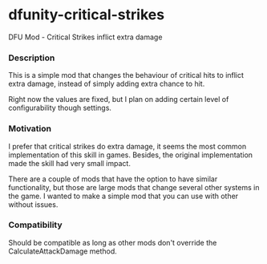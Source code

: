 # dfunity-critical-strikes
DFU Mod - Critical Strikes inflict extra damage

### Description

This is a simple mod that changes the behaviour of critical hits to inflict extra damage, instead of simply adding extra chance to hit.

Right now the values are fixed, but I plan on adding certain level of configurability though settings.

### Motivation

I prefer that critical strikes do extra damage, it seems the most common implementation of this skill in games. Besides, the original implementation made the skill had very small impact.

There are a couple of mods that have the option to have similar functionality, but those are large mods that change several other systems in the game. I wanted to make a simple mod that you can use with other without issues.

### Compatibility

Should be compatible as long as other mods don't override the CalculateAttackDamage method.
